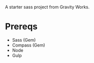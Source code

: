 A starter sass project from Gravity Works.

# Prereqs
* Sass (Gem)
* Compass (Gem)
* Node
* Gulp



